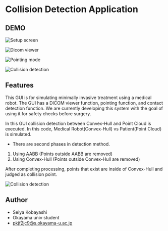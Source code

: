 # Collision Detection Application

## DEMO

![Setup screen](https://github.com/seiyaaaa0308/collision_detection/assets/127831728/775e904b-a64d-4b2b-93ce-5abeac3a4e28)

![Dicom viewer](https://github.com/seiyaaaa0308/collision_detection/assets/127831728/6507780a-ca59-4560-bf8c-e98678ce1d42)

![Pointing mode](https://github.com/seiyaaaa0308/collision_detection/assets/127831728/c0a63799-07b8-4fa4-8584-830a3326a800)

![Collision detection](https://github.com/seiyaaaa0308/collision_detection/assets/127831728/3b4c7d2c-8f66-4b0f-9183-c780dd8243f4)

## Features
This GUI is for simulating minimally invasive treatment using a medical robot. 
The GUI has a DICOM viewer function, pointing function, and contact detection function. 
We are currently developing this system with the goal of using it for safety checks before surgery.

In this GUI collision detection between Convex-Hull and Point Cloud is executed.
In this code, Medical Robot(Convex-Hull) vs Patient(Point Cloud) is simulated.

- There are second phases in detection method.
1. Using AABB (Points outside AABB are removed)
2. Using Convex-Hull (Points outside Convex-Hull are removed)

After completing processing, points that exist are inside of Convex-Hull and judged as collision point.

![Collision detection](https://github.com/seiyaaaa0308/collision_detection/assets/127831728/81ed5718-a141-440c-8345-69cd63010129)

## Author

* Seiya Kobayashi
* Okayama univ student
* pkjf2jc9@s.okayama-u.ac.jp
